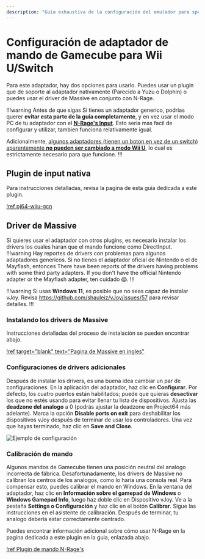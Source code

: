 ```yaml
---
description: "Guía exhaustiva de la configuración del emulador para speedruns de Super Mario 64" 
---
```


# Configuración de adaptador de mando de Gamecube para Wii U/Switch

Para este adaptador, hay dos opciones para usarlo. Puedes usar un plugin que de soporte al adaptador nativamente (Parecido a Yuzu o Dolphin) o puedes usar el driver de Massive en conjunto con N-Rage.

!!!warning Antes de que sigas
Si tienes un adaptador generico, podrias querer **evitar esta parte de la guia completamente**, y en vez usar el modo PC de tu adaptador con el [**N-Rage's Input**](nrage.md). Esto seria mas facil de configurar y utilizar, tambien funciona relativamente igual.

Adicionalmente, [algunos adaptadores (tienen un boton en vez de un switch) aparentemente **no pueden ser cambiado a modo Wii U**](https://forums.dolphin-emu.org/Thread-cannot-switch-compatible-gamecube-adapter-to-wiiu-switch-mode), lo cual es estrictamente necesario para que funcione.
!!!
## Plugin de input nativa

Para instrucciones detalladas, revisa la pagina de esta guia dedicada a este plugin.

[!ref pj64-wiiu-gcn](pj64-wiiu-gcn.md)
## Driver de Massive

Si quieres usar el adaptador con otros plugins, es necesario instalar los drivers los cuales haran que el mando funcione como DirectInput.
!!!warning
Hay reportes de drivers con problemas para algunos adaptadores genericos. Si no tienes el adaptador oficial de Nintendo o el de Mayflash, entonces 
There have been reports of the drivers having problems with some third party adapters. If you don't have the official Nintendo adapter or the Mayflash adapter, ten cuidado :scream:.
!!!

!!!warning
Si usas **Windows 11**, es posible que no seas capaz de instalar vJoy. Revisa https://github.com/shauleiz/vJoy/issues/57 para revisar detalles.
!!!

### Instalando los drivers de Massive 
Instrucciones detalladas del proceso de instalación se pueden encontrar abajo.

[!ref target="blank" text="Pagina de Massive en ingles"](http://m4sv.com/page/wii-u-gcn-usb-driver)

### Configuraciones de drivers adicionales

Después de instalar los drivers, es una buena idea cambiar un par de configuraciones. En la aplicación del adaptador, haz clic en **Configurar**. Por defecto, los cuatro puertos están habilitados; puede que quieras **desactivar** los que no estés usando para evitar llenar tu lista de dispositivos. Ajusta las **deadzone del analogo** a 0 (podrás ajustar la deadzone en Project64 más adelante). Marca la opción **Disable ports on exit** para deshabilitar los dispositivos vJoy después de terminar de usar los controladores. Una vez que hayas terminado, haz clic en **Save and Close**.

![Ejemplo de configuración](./img/m4sv_conf.png)

### Calibración de mando
Algunos mandos de Gamecube tienen una posición neutral del analogo incorrecta de fábrica. Desafortunadamente, los drivers de Massive no calibran los centros de los analogos, como lo haría una consola real. Para compensar esto, puedes calibrar el mando en Windows. En la ventana del adaptador, haz clic en **Información sobre el gamepad de Windows** o **Windows Gamepad Info**, luego haz doble clic en Dispositivo vJoy. Ve a la pestaña **Settings o Configuración** y haz clic en el botón **Calibrar**. Sigue las instrucciones en el asistente de calibración. Después de terminar, tu analogo debería estar correctamente centrado.

Puedes encontrar información adicional sobre cómo usar N-Rage en la pagina dedicada a este plugin en la guia, enlazada abajo.

[!ref Plugin de mando N-Rage's](nrage.md)
